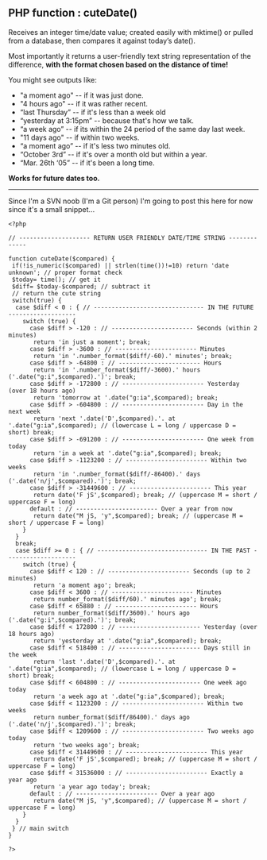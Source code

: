 ## PHP function : cuteDate() ##

Receives an integer time/date value; created easily with mktime() or pulled from a database, then compares it against today’s date().

Most importantly it returns a user-friendly text string representation of the difference, **with the format chosen based on the distance of time!**

You might see outputs like:
  * "a moment ago" -- if it was just done.
  * "4 hours ago" -- if it was rather recent.
  * “last Thursday” -- if it's less than a week old
  * “yesterday at 3:15pm” -- because that's how we talk.
  * “a week ago” -- if its within the 24 period of the same day last week.
  * "11 days ago" -- if within two weeks.
  * “a moment ago” -- if it's less two minutes old.
  * “October 3rd” -- if it's over a month old but within a year.
  * “Mar. 26th ‘05” -- if it's been a long time.

**Works for future dates too.**


---


Since I'm a SVN noob (I'm a Git person) I'm going to post this here for now since it's a small snippet...


```
<?php

// -------------------- RETURN USER FRIENDLY DATE/TIME STRING -------------

function cuteDate($compared) {
 if(!is_numeric($compared) || strlen(time())!=10) return 'date unknown'; // proper format check
 $today= time(); // get it
 $diff= $today-$compared; // subtract it
 // return the cute string
 switch(true) {
  case $diff < 0 : { // ------------------------------- IN THE FUTURE -------------------
    switch (true) {
	  case $diff > -120 : // ----------------------- Seconds (within 2 minutes)
	   return 'in just a moment'; break;
	  case $diff > -3600 : // ----------------------- Minutes
	   return 'in '.number_format($diff/-60).' minutes'; break;
	  case $diff > -64800 : // ----------------------- Hours
	   return 'in '.number_format($diff/-3600).' hours ('.date("g:i",$compared).')'; break;
	  case $diff > -172800 : // ----------------------- Yesterday (over 18 hours ago)
	   return 'tomorrow at '.date("g:ia",$compared); break;
	  case $diff > -604800 : // ----------------------- Day in the next week
	   return 'next '.date('D',$compared).'. at '.date("g:ia",$compared); // (lowercase L = long / uppercase D = short) break;
	  case $diff > -691200 : // ----------------------- One week from today
	   return 'in a week at '.date("g:ia",$compared); break;
	  case $diff > -1123200 : // ----------------------- Within two weeks
	   return 'in '.number_format($diff/-86400).' days ('.date('n/j',$compared).')'; break;
	  case $diff > -31449600 : // ----------------------- This year
	   return date('F jS',$compared); break; // (uppercase M = short / uppercase F = long)
	  default : // ----------------------- Over a year from now
	   return date("M jS, 'y",$compared); break; // (uppercase M = short / uppercase F = long)
	}
  }
  break;
  case $diff >= 0 : { // ------------------------------- IN THE PAST --------------------
    switch (true) {
	  case $diff < 120 : // ----------------------- Seconds (up to 2 minutes)
	   return 'a moment ago'; break;
	  case $diff < 3600 : // ----------------------- Minutes
	   return number_format($diff/60).' minutes ago'; break;
	  case $diff < 65880 : // ----------------------- Hours
	   return number_format($diff/3600).' hours ago ('.date("g:i",$compared).')'; break;
	  case $diff < 172800 : // ----------------------- Yesterday (over 18 hours ago)
	   return 'yesterday at '.date("g:ia",$compared); break;
	  case $diff < 518400 : // ----------------------- Days still in the week
	   return 'last '.date('D',$compared).'. at '.date("g:ia",$compared); // (lowercase L = long / uppercase D = short) break;
	  case $diff < 604800 : // ----------------------- One week ago today
	   return 'a week ago at '.date("g:ia",$compared); break;
	  case $diff < 1123200 : // ----------------------- Within two weeks
	   return number_format($diff/86400).' days ago ('.date('n/j',$compared).')'; break;
	  case $diff < 1209600 : // ----------------------- Two weeks ago today
	   return 'two weeks ago'; break;
	  case $diff < 31449600 : // ----------------------- This year
	   return date('F jS',$compared); break; // (uppercase M = short / uppercase F = long)
	  case $diff < 31536000 : // ----------------------- Exactly a year ago
	   return 'a year ago today'; break;
	  default : // ----------------------- Over a year ago
	   return date("M jS, 'y",$compared); // (uppercase M = short / uppercase F = long)
    }
  }
 } // main switch
}

?>
```